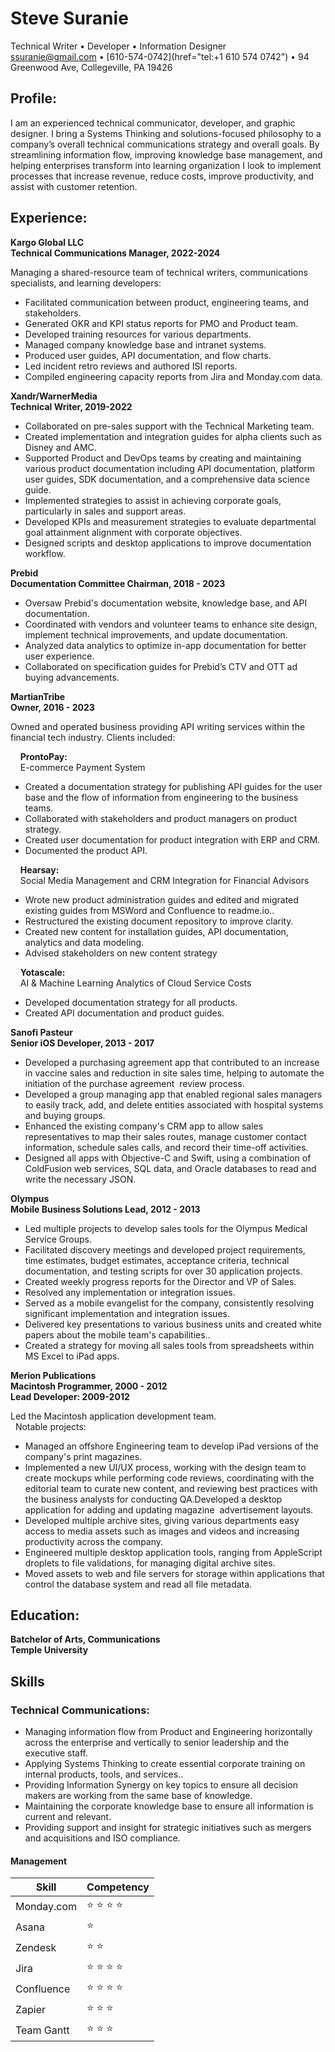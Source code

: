 # Steve Suranie

Technical Writer • Developer • Information Designer  
[ssuranie@gmail.com](href="mailto:ssuranie@gmail.com") • [610-574-0742](href="tel:+1 610 574 0742") • 94 Greenwood Ave, Collegeville, PA 19426

## Profile: 
I am an experienced technical communicator, developer, and graphic designer. I bring a Systems Thinking and solutions-focused philosophy to a company’s overall technical communications strategy and overall goals. By streamlining information flow, improving knowledge base management, and helping enterprises transform into learning organization I look to implement processes that increase revenue, reduce costs, improve productivity, and assist with customer retention. 

## Experience: 

**Kargo Global LLC**  
**Technical Communications Manager, 2022-2024**

Managing a shared-resource team of technical writers, communications specialists, and learning developers:

- Facilitated communication between product, engineering teams, and stakeholders.
- Generated OKR and KPI status reports for PMO and Product team.
- Developed training resources for various departments.
- Managed company knowledge base and intranet systems.
- Produced user guides, API documentation, and flow charts.
- Led incident retro reviews and authored ISI reports.
- Compiled engineering capacity reports from Jira and Monday.com data.  

**Xandr/WarnerMedia**  
**Technical Writer, 2019-2022**

- Collaborated on pre-sales support with the Technical Marketing team.
- Created implementation and integration guides for alpha clients such as Disney and AMC.
- Supported Product and DevOps teams by creating and maintaining various product documentation including API documentation, platform user guides, SDK documentation, and a comprehensive data science guide.
- Implemented strategies to assist in achieving corporate goals, particularly in sales and support areas.
- Developed KPIs and measurement strategies to evaluate departmental goal attainment alignment with corporate objectives.
- Designed scripts and desktop applications to improve documentation workflow.

**Prebid**  
**Documentation Committee Chairman, 2018 - 2023** 

- Oversaw Prebid's documentation website, knowledge base, and API documentation.
- Coordinated with vendors and volunteer teams to enhance site design, implement technical improvements, and update documentation.
- Analyzed data analytics to optimize in-app documentation for better user experience.
- Collaborated on specification guides for Prebid’s CTV and OTT ad buying advancements.

**MartianTribe**  
**Owner, 2016 - 2023**

Owned and operated business providing API writing services within the financial tech industry. Clients included: 

&nbsp;&nbsp;&nbsp;&nbsp;**ProntoPay:**   
&nbsp;&nbsp;&nbsp;&nbsp;E-commerce Payment System
- Created a documentation strategy for publishing API guides for the user base and the flow of information from engineering to the business teams. 
- Collaborated with stakeholders and product managers on product strategy. 
- Created user documentation for product integration with ERP and CRM.
- Documented the product API.

&nbsp;&nbsp;&nbsp;&nbsp;**Hearsay:**  
&nbsp;&nbsp;&nbsp;&nbsp;Social Media Management and CRM Integration for Financial Advisors  
- Wrote new product administration guides and edited and migrated existing guides from MSWord and Confluence to readme.io.. 
- Restructured the existing document repository to improve clarity. 
- Created new content for installation guides, API documentation, analytics and data modeling.
- Advised stakeholders on new content strategy

&nbsp;&nbsp;&nbsp;&nbsp;**Yotascale:**  
&nbsp;&nbsp;&nbsp;&nbsp;AI & Machine Learning Analytics of Cloud Service Costs  
- Developed documentation strategy for all products.
- Created API documentation and product guides.

**Sanofi Pasteur**  
**Senior iOS Developer, 2013 - 2017**

- Developed a purchasing agreement app that contributed to an increase in vaccine sales and reduction in site sales time, helping to automate the initiation of the purchase agreement  review process.
- Developed a group managing app that enabled regional sales managers to easily track, add, and delete entities associated with hospital systems and buying groups. 
- Enhanced the existing company's CRM app to allow sales representatives to map their sales routes, manage customer contact information, schedule sales calls, and record their time-off activities. 
- Designed all apps with Objective-C and Swift, using a combination of ColdFusion web services, SQL data, and Oracle databases to read and write the necessary JSON.

**Olympus**  
**Mobile Business Solutions Lead, 2012 - 2013**

- Led multiple projects to develop sales tools for the Olympus Medical Service Groups.
- Facilitated discovery meetings and developed project requirements, time estimates, budget estimates, acceptance criteria, technical documentation, and testing scripts for over 30 application projects.
- Created weekly progress reports for the Director and VP of Sales.
- Resolved any implementation or integration issues.
- Served as a mobile evangelist for the company, consistently resolving significant implementation and integration issues.
- Delivered key presentations to various business units and created white papers about the mobile team's capabilities..
- Created a strategy for moving all sales tools from spreadsheets within MS Excel to iPad apps.

**Merion Publications**  
**Macintosh Programmer, 2000 - 2012**   
**Lead Developer: 2009-2012**  

Led the Macintosh application development team.  
&nbsp;&nbsp;Notable projects: 

- Managed an offshore Engineering team to develop iPad versions of the company's print magazines.
- Implemented a new UI/UX process, working with the design team to create mockups while performing code reviews, coordinating with the editorial team to curate new content, and reviewing best practices with the business analysts for conducting QA.Developed a desktop application for adding and updating magazine  advertisement layouts.
- Developed multiple archive sites, giving various departments easy access to media assets such as images and videos and increasing productivity across the company. 
- Engineered multiple desktop application tools, ranging from AppleScript droplets to file validations, for managing digital archive sites.
- Moved assets to web and file servers for storage within applications that control the database system and read all file metadata.

## Education: 

**Batchelor of Arts, Communications**  
**Temple University**  

## Skills

### Technical Communications: 
- Managing information flow from Product and Engineering horizontally across the enterprise and vertically to senior leadership and the executive staff.
- Applying Systems Thinking to create essential corporate training on internal products, tools, and services..
- Providing Information Synergy on key topics to ensure all decision makers are working from the same base of knowledge. 
- Maintaining the corporate knowledge base to ensure all information is current and relevant. 
- Providing support and insight for strategic initiatives such as mergers and acquisitions and ISO compliance. 

#### Management

| Skill | Competency | 
|----------|----------|
| Monday.com | :star: :star: :star: :star:     |
| Asana | :star:      |
| Zendesk | :star: :star:      |
| Jira | :star: :star: :star: :star:     |
| Confluence | :star: :star: :star: :star:     |
| Zapier | :star: :star: :star:    |
| Team Gantt | :star: :star: :star:    |















